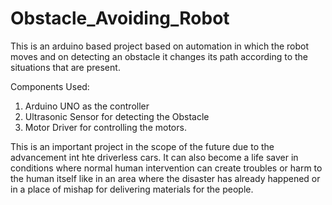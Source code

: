# Obstacle_Avoiding_Robot

This is an arduino based project based on automation in which the robot moves and on detecting an obstacle it changes its path according to the situations that are present.

Components Used:
1) Arduino UNO as the controller
2) Ultrasonic Sensor for detecting the Obstacle
3) Motor Driver for controlling the motors.

This is an important project in the scope of the future due to the advancement int hte driverless cars. It can also become a life saver in conditions where normal human intervention can create troubles or harm to the human itself like in an area where the disaster has already happened or in a place of mishap for delivering materials for the people.
